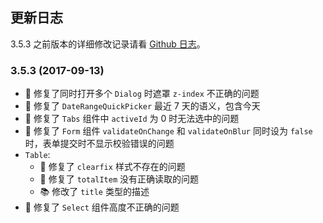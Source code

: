 ## 更新日志

3.5.3 之前版本的详细修改记录请看 [Github 日志](github_changelog)。

### 3.5.3 (2017-09-13)

- 🐛 修复了同时打开多个 `Dialog` 时遮罩 `z-index` 不正确的问题
- 🐛 修复了 `DateRangeQuickPicker` 最近 7 天的语义，包含今天
- 🐛 修复了 `Tabs` 组件中 `activeId` 为 0 时无法选中的问题
- 🐛 修复了 `Form` 组件 `validateOnChange` 和 `validateOnBlur` 同时设为 `false` 时，表单提交时不显示校验错误的问题
- `Table`:
  - 🐛 修复了 `clearfix` 样式不存在的问题
  - 🐛 修复了 `totalItem` 没有正确读取的问题
  - 📚 修改了 `title` 类型的描述
- 🐛 修复了 `Select` 组件高度不正确的问题
